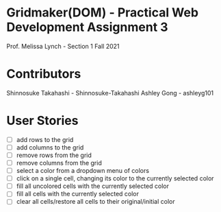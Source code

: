 # Gridmaker(DOM) - Practical Web Development Assignment 3

Prof. Melissa Lynch - Section 1 Fall 2021

# Contributors 
Shinnosuke Takahashi - Shinnosuke-Takahashi
Ashley Gong - ashleyg101 

# User Stories

- [ ] add rows to the grid
- [ ] add columns to the grid
- [ ] remove rows from the grid
- [ ] remove columns from the grid
- [ ] select a color from a dropdown menu of colors
- [ ] click on a single cell, changing its color to the currently selected color
- [ ] fill all uncolored cells with the currently selected color
- [ ] fill all cells with the currently selected color
- [ ] clear all cells/restore all cells to their original/initial color
